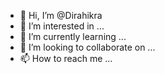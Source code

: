 - 👋 Hi, I’m @Dirahikra
- 👀 I’m interested in ...
- 🌱 I’m currently learning ...
- 💞️ I’m looking to collaborate on ...
- 📫 How to reach me ...

<!---
Dirahikra/Dirahikra is a ✨ special ✨ repository because its `README.md` (this file) appears on your GitHub profile.
You can click the Preview link to take a look at your changes.
--->
